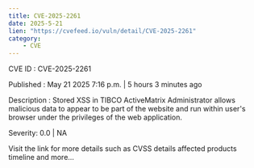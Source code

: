 ```yaml
---
title: CVE-2025-2261
date: 2025-5-21
lien: "https://cvefeed.io/vuln/detail/CVE-2025-2261"
category:
    - CVE
---
```


CVE ID : CVE-2025-2261

Published :  May 21
2025
7:16 p.m. | 5 hours
3 minutes ago

Description : Stored XSS in TIBCO ActiveMatrix Administrator allows malicious data to appear to be part of the website and run within user's browser under the privileges of the web application.

Severity: 0.0 | NA

Visit the link for more details
such as CVSS details
affected products
timeline
and more...
